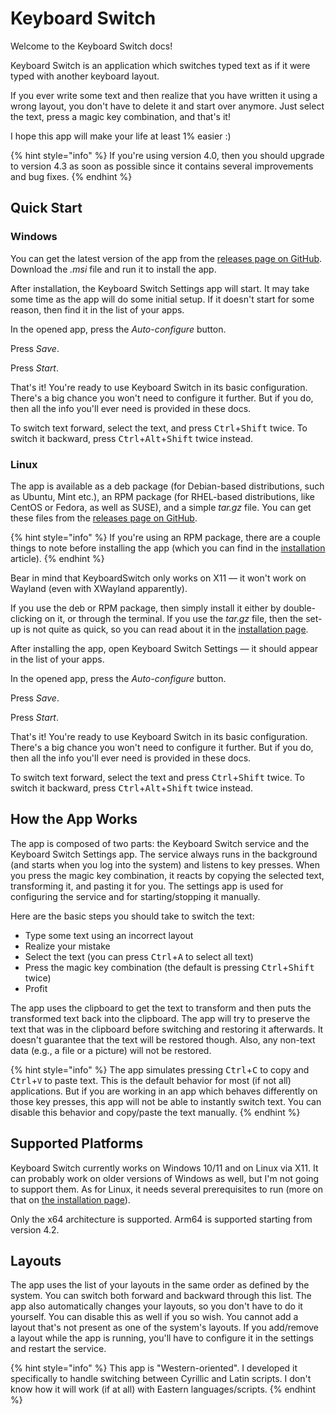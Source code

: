 # Keyboard Switch

Welcome to the Keyboard Switch docs!

Keyboard Switch is an application which switches typed text as if it were typed with another keyboard layout.

If you ever write some text and then realize that you have written it using a wrong layout, you don't have to delete it and start over anymore. Just select the text, press a magic key combination, and that's it!

I hope this app will make your life at least 1% easier :)

{% hint style="info" %}
If you're using version 4.0, then you should upgrade to version 4.3 as soon as possible since it contains several improvements and bug fixes.
{% endhint %}

## Quick Start

### Windows

You can get the latest version of the app from the [releases page on GitHub](https://github.com/TolikPylypchuk/KeyboardSwitch/releases). Download the _.msi_ file and run it to install the app.

After installation, the Keyboard Switch Settings app will start. It may take some time as the app will do some initial setup. If it doesn't start for some reason, then find it in the list of your apps.

In the opened app, press the _Auto-configure_ button.

Press _Save_.

Press _Start_.

That's it! You're ready to use Keyboard Switch in its basic configuration. There's a big chance you won't need to configure it further. But if you do, then all the info you'll ever need is provided in these docs.

To switch text forward, select the text, and press <kbd>Ctrl</kbd>+<kbd>Shift</kbd> twice. To switch it backward, press <kbd>Ctrl</kbd>+<kbd>Alt</kbd>+<kbd>Shift</kbd> twice instead.

### Linux

The app is available as a deb package (for Debian-based distributions, such as Ubuntu, Mint etc.), an RPM package (for RHEL-based distributions, like CentOS or Fedora, as well as SUSE), and a simple _tar.gz_ file. You can get these files from the [releases page on GitHub](https://github.com/TolikPylypchuk/KeyboardSwitch/releases).

{% hint style="info" %}
If you're using an RPM package, there are a couple things to note before installing the app (which you can find in the [installation](usage-guides/installation.md#installing-the-app) article).
{% endhint %}

Bear in mind that KeyboardSwitch only works on X11 — it won't work on Wayland (even with XWayland apparently).

If you use the deb or RPM package, then simply install it either by double-clicking on it, or through the terminal. If you use the _tar.gz_ file, then the set-up is not quite as quick, so you can read about it in the [installation page](usage-guides/installation.md#installing-the-app).

After installing the app, open Keyboard Switch Settings — it should appear in the list of your apps.

In the opened app, press the _Auto-configure_ button.

Press _Save_.

Press _Start_.

That's it! You're ready to use Keyboard Switch in its basic configuration. There's a big chance you won't need to configure it further. But if you do, then all the info you'll ever need is provided in these docs.

To switch text forward, select the text and press <kbd>Ctrl</kbd>+<kbd>Shift</kbd> twice. To switch it backward, press <kbd>Ctrl</kbd>+<kbd>Alt</kbd>+<kbd>Shift</kbd> twice instead.

## How the App Works

The app is composed of two parts: the Keyboard Switch service and the Keyboard Switch Settings app. The service always runs in the background (and starts when you log into the system) and listens to key presses. When you press the magic key combination, it reacts by copying the selected text, transforming it, and pasting it for you. The settings app is used for configuring the service and for starting/stopping it manually.

Here are the basic steps you should take to switch the text:

* Type some text using an incorrect layout
* Realize your mistake
* Select the text (you can press <kbd>Ctrl</kbd>+<kbd>A</kbd> to select all text)
* Press the magic key combination (the default is pressing <kbd>Ctrl</kbd>+<kbd>Shift</kbd> twice)
* Profit

The app uses the clipboard to get the text to transform and then puts the transformed text back into the clipboard. The app will try to preserve the text that was in the clipboard before switching and restoring it afterwards. It doesn't guarantee that the text will be restored though. Also, any non-text data (e.g., a file or a picture) will not be restored.

{% hint style="info" %}
The app simulates pressing <kbd>Ctrl</kbd>+<kbd>C</kbd> to copy and <kbd>Ctrl</kbd>+`V` to paste text. This is the default behavior for most (if not all) applications. But if you are working in an app which behaves differently on those key presses, this app will not be able to instantly switch text. You can disable this behavior and copy/paste the text manually.
{% endhint %}

## Supported Platforms

Keyboard Switch currently works on Windows 10/11 and on Linux via X11. It can probably work on older versions of Windows as well, but I'm not going to support them. As for Linux, it needs several prerequisites to run (more on that on [the installation page](usage-guides/installation.md#linux)).

Only the x64 architecture is supported. Arm64 is supported starting from version 4.2.

## Layouts

The app uses the list of your layouts in the same order as defined by the system. You can switch both forward and backward through this list. The app also automatically changes your layouts, so you don't have to do it yourself. You can disable this as well if you so wish. You cannot add a layout that's not present as one of the system's layouts. If you add/remove a layout while the app is running, you'll have to configure it in the settings and restart the service.

{% hint style="info" %}
This app is "Western-oriented". I developed it specifically to handle switching between Cyrillic and Latin scripts. I don't know how it will work (if at all) with Eastern languages/scripts.
{% endhint %}

